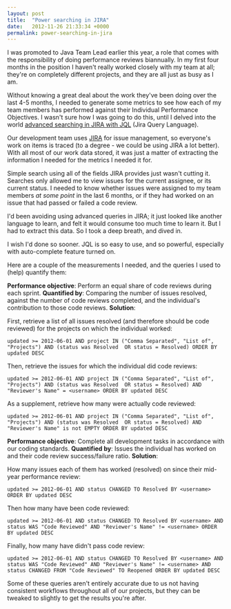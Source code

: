 ```yaml
---
layout: post
title:  "Power searching in JIRA"
date:   2012-11-26 21:33:34 +0000
permalink: power-searching-in-jira
---
```


I was promoted to Java Team Lead earlier this year, a role that comes with the responsibility of doing performance reviews biannually. In my first four months in the position I haven't really worked closely with my team at all; they're on completely different projects, and they are all just as busy as I am.

Without knowing a great deal about the work they've been doing over the last 4-5 months, I needed to generate some metrics to see how each of my team members has performed against their Individual Performance Objectives. I wasn't sure how I was going to do this, until I delved into the world [advanced searching in JIRA with JQL](https://confluence.atlassian.com/display/JIRA/Advanced+Searching) (Jira Query Language).

Our development team uses [JIRA](https://www.atlassian.com/software/jira) for issue management, so everyone's work on items is traced (to a degree - we could be using JIRA a lot better). With all most of our work data stored, it was just a matter of extracting the information I needed for the metrics I needed it for.

Simple search using all of the fields JIRA provides just wasn't cutting it. Searches only allowed me to view issues for the current assignee, or its current status. I needed to know whether issues were assigned to my team members *at some point* in the last 6 months, or if they had worked on an issue that had passed or failed a code review.

I'd been avoiding using advanced queries in JIRA; it just looked like another language to learn, and felt it would consume too much time to learn it. But I had to extract this data. So I took a deep breath, and dived in.

I wish I'd done so sooner. JQL is so easy to use, and so powerful, especially with auto-complete feature turned on.

Here are a couple of the measurements I needed, and the queries I used to (help) quantify them:

**Performance objective**: Perform an equal share of code reviews during each sprint.
**Quantified by**: Comparing the number of issues resolved, against the number of code reviews completed, and the individual's contribution to those code reviews.
**Solution**:

First, retrieve a list of all issues resolved (and therefore should be code reviewed) for the projects on which the individual worked:

`updated >= 2012-06-01 AND project IN ("Comma Separated", "List of", "Projects") AND (status was Resolved  OR status = Resolved) ORDER BY updated DESC`

Then, retrieve the issues for which the individual did code reviews:

`updated >= 2012-06-01 AND project IN ("Comma Separated", "List of", "Projects") AND (status was Resolved  OR status = Resolved) AND "Reviewer's Name" = <username> ORDER BY updated DESC`

As a supplement, retrieve how many were actually code reviewed:

`updated >= 2012-06-01 AND project IN ("Comma Separated", "List of", "Projects") AND (status was Resolved  OR status = Resolved) AND "Reviewer's Name" is not EMPTY ORDER BY updated DESC`

**Performance objective**: Complete all development tasks in accordance with our coding standards.
**Quantified by**: Issues the individual has worked on and their code review success/failure ratio.
**Solution**:

How many issues each of them has worked (resolved) on since their mid-year performance review:

`updated >= 2012-06-01 AND status CHANGED TO Resolved BY <username> ORDER BY updated DESC`

Then how many have been code reviewed:

`updated >= 2012-06-01 AND status CHANGED TO Resolved BY <username> AND status WAS "Code Reviewed" AND "Reviewer's Name" != <username> ORDER BY updated DESC`

Finally, how many have didn't pass code review:

`updated >= 2012-06-01 AND status CHANGED TO Resolved BY <username> AND status WAS "Code Reviewed" AND "Reviewer's Name" != <username> AND status CHANGED FROM "Code Reviewed" TO Reopened ORDER BY updated DESC`

Some of these queries aren't entirely accurate due to us not having consistent workflows throughout all of our projects, but they can be tweaked to slightly to get the results you're after.
